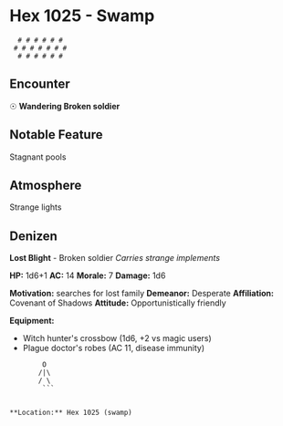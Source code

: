 # Hex 1025 - Swamp
```
  # # # # # #
 # # # # # # #
  # # # # # #
```

## Encounter

☉ **Wandering Broken soldier**

## Notable Feature

Stagnant pools

## Atmosphere

Strange lights

## Denizen

**Lost Blight** - Broken soldier
*Carries strange implements*

**HP:** 1d6+1 **AC:** 14 **Morale:** 7
**Damage:** 1d6

**Motivation:** searches for lost family
**Demeanor:** Desperate
**Affiliation:** Covenant of Shadows
**Attitude:** Opportunistically friendly

**Equipment:**
- Witch hunter's crossbow (1d6, +2 vs magic users)
- Plague doctor's robes (AC 11, disease immunity)


```
        O
       /|\
       / \
        ```


**Location:** Hex 1025 (swamp)
